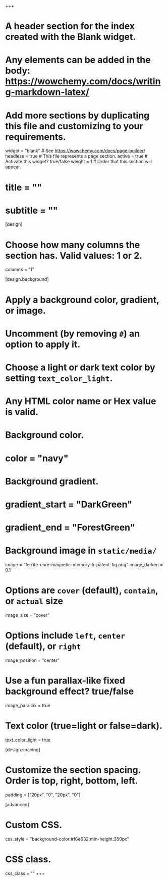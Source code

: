 +++
# A header section for the index created with the Blank widget.
# Any elements can be added in the body: https://wowchemy.com/docs/writing-markdown-latex/
# Add more sections by duplicating this file and customizing to your requirements.

widget = "blank"  # See https://wowchemy.com/docs/page-builder/
headless = true  # This file represents a page section.
active = true  # Activate this widget? true/false
weight = 1  # Order that this section will appear.

# title = ""
# subtitle = ""

[design]
  # Choose how many columns the section has. Valid values: 1 or 2.
  columns = "1"

[design.background]
  # Apply a background color, gradient, or image.
  #   Uncomment (by removing `#`) an option to apply it.
  #   Choose a light or dark text color by setting `text_color_light`.
  #   Any HTML color name or Hex value is valid.

  # Background color.
  # color = "navy"
  
  # Background gradient.
  # gradient_start = "DarkGreen"
  # gradient_end = "ForestGreen"
  
  # Background image in `static/media/`
  image = "ferrite-core-magnetic-memory-5-patent-fig.png" 
  image_darken = 0.1
  #  Options are `cover` (default), `contain`, or `actual` size
  image_size = "cover"
  # Options include `left`, `center` (default), or `right`
  image_position = "center"
  # Use a fun parallax-like fixed background effect? true/false
  image_parallax = true
  
  # Text color (true=light or false=dark).
  text_color_light = true

[design.spacing]
  # Customize the section spacing. Order is top, right, bottom, left.
  padding = ["20px", "0", "20px", "0"]

[advanced]
 # Custom CSS. 
 css_style = "background-color:#f6e632;min-height:350px"
 
 # CSS class.
 css_class = ""
+++


